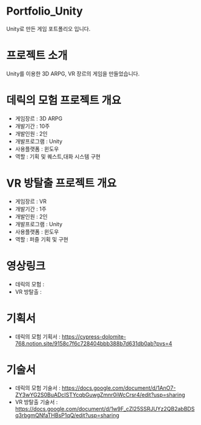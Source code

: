 # Portfolio_Unity
Unity로 만든 게임 포트폴리오 입니다.

# 프로젝트 소개
Unity를 이용한 3D ARPG, VR 장르의 게임을 만들었습니다.

# 데릭의 모험 프로젝트 개요
- 게임장르 : 3D ARPG
- 개발기간 : 10주
- 개발인원 : 2인
- 개발프로그램 : Unity
- 사용플랫폼 : 윈도우
- 역할 : 기획 및 퀘스트,대화 시스템 구현

# VR 방탈출 프로젝트 개요
- 게임장르 : VR
- 개발기간 : 1주
- 개발인원 : 2인
- 개발프로그램 : Unity
- 사용플랫폼 : 윈도우
- 역할 : 퍼즐 기획 및 구현

# 영상링크
- 데릭의 모험 :
- VR 방탈출 :

# 기획서
- 데릭의 모험 기획서 : https://cypress-dolomite-768.notion.site/9158c7f6c728404bbb388b7d631db0ab?pvs=4

# 기술서
- 데릭의 모험 기술서 : https://docs.google.com/document/d/1AnO7-ZY3wYG2S0BuADcISTYcqbGuwgZmnr0iWcCrsr4/edit?usp=sharing
- VR 방탈출 기술서 : https://docs.google.com/document/d/1w9F_cZl25SSRJUYz2QB2abBDSq3rbgmQNfaTHBsP1qQ/edit?usp=sharing
